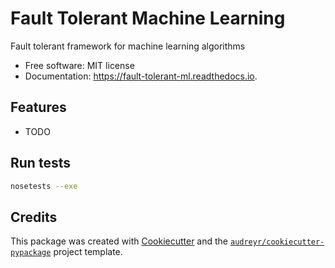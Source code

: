 # Fault Tolerant Machine Learning

Fault tolerant framework for machine learning algorithms

* Free software: MIT license
* Documentation: https://fault-tolerant-ml.readthedocs.io.

## Features

* TODO

## Run tests

```bash
nosetests --exe
```

## Credits

This package was created with [Cookiecutter](https://github.com/audreyr/cookiecutter) and the [`audreyr/cookiecutter-pypackage`](https://github.com/audreyr/cookiecutter-pypackage) project template.
